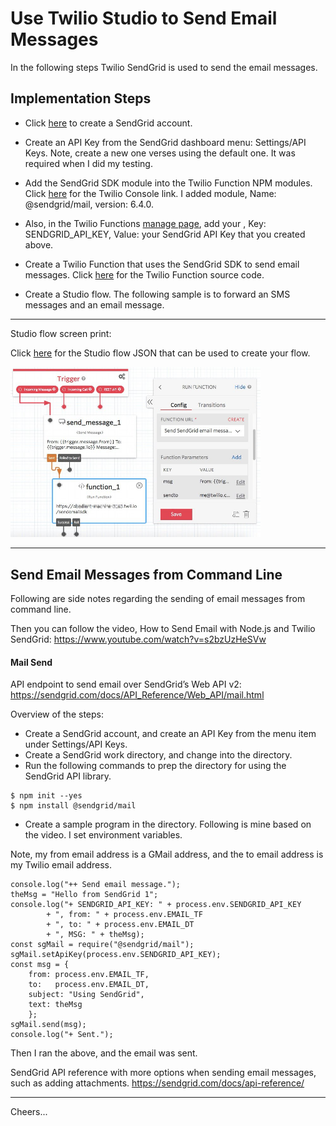 # Use Twilio Studio to Send Email Messages

In the following steps Twilio SendGrid is used to send the email messages.

## Implementation Steps

+ Click [here](https://sendgrid.com) to create a SendGrid account.
+ Create an API Key from the SendGrid dashboard menu: Settings/API Keys.
    Note, create a new one verses using the default one. It was required when I did my testing.
+ Add the SendGrid SDK module into the Twilio Function NPM modules.
    Click [here](https://www.twilio.com/console/functions/configure) for the Twilio Console link.
    I added module, Name: @sendgrid/mail, version: 6.4.0.
+ Also, in the Twilio Functions [manage page](https://www.twilio.com/console/functions/configure),
    add your , Key: SENDGRID_API_KEY, Value: your SendGrid API Key that you created above.
+ Create a Twilio Function that uses the SendGrid SDK to send email messages.
    Click [here](https://github.com/tigerfarm/work/blob/master/functions/emailUsingSendGridSdk.js)
    for the Twilio Function source code.
    
+ Create a Studio flow. The following sample is to forward an SMS messages and an email message.

--------------------------------------------------------------------------------
Studio flow screen print:

Click [here](Studio-SendEmail.json) 
    for the Studio flow JSON that can be used to create your flow.

<img src="Studio-SendEmail.jpg" width="400"/>

--------------------------------------------------------------------------------
## Send Email Messages from Command Line

Following are side notes regarding the sending of email messages from command line.

Then you can follow the video, How to Send Email with Node.js and Twilio SendGrid:
https://www.youtube.com/watch?v=s2bzUzHeSVw

#### Mail Send

API endpoint to send email over SendGrid’s Web API v2:
https://sendgrid.com/docs/API_Reference/Web_API/mail.html

Overview of the steps:
+ Create a SendGrid account, and create an API Key from the menu item under Settings/API Keys.
+ Create a SendGrid work directory, and change into the directory.
+ Run the following commands to prep the directory for using the SendGrid API library.
````
$ npm init --yes
$ npm install @sendgrid/mail
````
+ Create a sample program in the directory. Following is mine based on the video. I set environment variables.

Note, my from email address is a GMail address, and the to email address is my Twilio email address.
````
console.log("++ Send email message.");
theMsg = "Hello from SendGrid 1";
console.log("+ SENDGRID_API_KEY: " + process.env.SENDGRID_API_KEY
        + ", from: " + process.env.EMAIL_TF
        + ", to: " + process.env.EMAIL_DT
        + ", MSG: " + theMsg);
const sgMail = require("@sendgrid/mail");
sgMail.setApiKey(process.env.SENDGRID_API_KEY);
const msg = {
    from: process.env.EMAIL_TF,
    to:   process.env.EMAIL_DT,
    subject: "Using SendGrid",
    text: theMsg
    };
sgMail.send(msg);
console.log("+ Sent.");
````
Then I ran the above, and the email was sent.

SendGrid API reference with more options when sending email messages, such as adding attachments.
https://sendgrid.com/docs/api-reference/

--------------------------------------------------------------------------------

Cheers...
